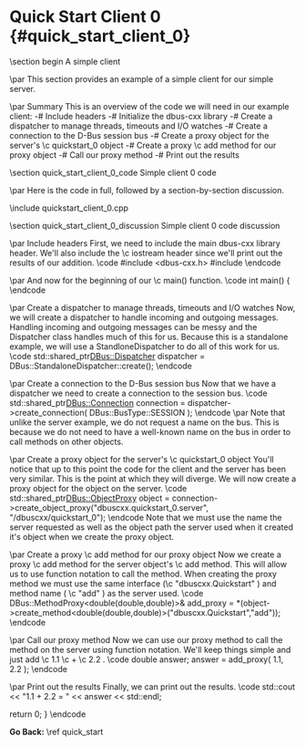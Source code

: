 Quick Start Client 0 {#quick_start_client_0}
==

\section begin A simple client

\par
This section provides an example of a simple client for our simple server.

\par Summary
This is an overview of the code we will need in our example client:
-# Include headers
-# Initialize the dbus-cxx library
-# Create a dispatcher to manage threads, timeouts and I/O watches
-# Create a connection to the D-Bus session bus
-# Create a proxy object for the server's \c quickstart_0 object
-# Create a proxy \c add method for our proxy object
-# Call our proxy method
-# Print out the results

\section quick_start_client_0_code Simple client 0 code

\par
Here is the code in full, followed by a section-by-section discussion.

\include quickstart_client_0.cpp

\section quick_start_client_0_discussion Simple client 0 code discussion

\par Include headers
First, we need to include the main dbus-cxx library header. We'll also
include the \c iostream header since we'll print out the results
of our addition.
\code
#include <dbus-cxx.h>
#include <iostream>
\endcode

\par
And now for the beginning of our \c main() function.
\code
int main()
{
\endcode

\par Create a dispatcher to manage threads, timeouts and I/O watches
Now, we will create a dispatcher to handle incoming and outgoing messages.
Handling incoming and outgoing messages can be messy and the Dispatcher
class handles much of this for us.  Because this is a standalone example,
we will use a StandloneDispatcher to do all of this work for us.
\code
std::shared_ptr<DBus::Dispatcher> dispatcher = DBus::StandaloneDispatcher::create();
\endcode

\par Create a connection to the D-Bus session bus
Now that we have a dispatcher we need to create a connection to the session bus.
\code
std::shared_ptr<DBus::Connection> connection = dispatcher->create_connection( DBus::BusType::SESSION );
\endcode
\par Note that unlike the server example, we do not request a name on the bus.  This is because
we do not need to have a well-known name on the bus in order to call methods on other objects.

\par Create a proxy object for the server's \c quickstart_0 object
You'll notice that up to this point the code for the client and the server
has been very similar. This is the point at which they will diverge.
We will now create a proxy object for the object on the server.
\code
std::shared_ptr<DBus::ObjectProxy> object = connection->create_object_proxy("dbuscxx.quickstart_0.server", "/dbuscxx/quickstart_0");
\endcode
Note that we must use the name the server requested as well as the object
path the server used when it created it's object when we create the
proxy object.

\par Create a proxy \c add method for our proxy object
Now we create a proxy \c add method for the server object's \c add method.
This will allow us to use function notation to call the method. When
creating the proxy method we must use the same interface
(\c "dbuscxx.Quickstart" ) and method name ( \c "add" ) as the server used.
\code
DBus::MethodProxy<double(double,double)>& add_proxy
    = *(object->create_method<double(double,double)>("dbuscxx.Quickstart","add"));
\endcode

\par Call our proxy method
Now we can use our proxy method to call the method on the server using
function notation. We'll keep things simple and just add \c 1.1 \c + \c 2.2 .
\code
  double answer;
  answer = add_proxy( 1.1, 2.2 );
\endcode

\par Print out the results
Finally, we can print out the results.
\code
  std::cout << "1.1 + 2.2 = " << answer << std::endl;

  return 0;
}
\endcode

<b>Go Back:</b> \ref quick_start

